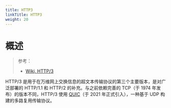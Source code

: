 ```yaml
---
title: HTTP3
linkTitle: HTTP3
weight: 20
---
```


# 概述

> 参考：
>
> - [Wiki, HTTP/3](https://en.wikipedia.org/wiki/HTTP/3)

HTTP/3 是用于在万维网上交换信息的超文本传输​​协议的第三个主要版本，是对广泛部署的 HTTP/1.1 和 HTTP/2 的补充。与之前依赖完善的 TCP（于 1974 年发布）的版本不同，HTTP/3 使用 [QUIC](/docs/4.数据通信/Protocol/UDP/QUIC.md)（于 2021 年正式引入），一种基于 UDP 构建的多路复用传输协议。
